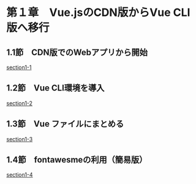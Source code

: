 # 第１章　Vue.jsのCDN版からVue CLI版へ移行

## 1.1節　CDN版でのWebアプリから開始

[section1-1](./section1-1)

## 1.2節　Vue CLI環境を導入

[section1-2](./section1-2)

## 1.3節　Vue ファイルにまとめる

[section1-3](./section1-3)

## 1.4節　fontawesmeの利用（簡易版）

[section1-4](./section1-4)


